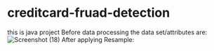 # creditcard-fruad-detection
this is java project
Before data processing the data set/attributes are:
![Screenshot (18)](https://user-images.githubusercontent.com/74133175/117536866-2a95d480-b01b-11eb-9c34-90db2a4c4464.png)
After applying Resample:

